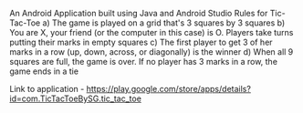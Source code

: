 An Android Application built using Java and Android Studio
Rules for Tic-Tac-Toe
a) The game is played on a grid that's 3 squares by 3 squares
b) You are X, your friend (or the computer in this case) is O. Players take turns putting their marks in empty squares
c) The first player to get 3 of her marks in a row (up, down, across, or diagonally) is the winner
d) When all 9 squares are full, the game is over. If no player has 3 marks in a row, the game ends in a tie

Link to application - https://play.google.com/store/apps/details?id=com.TicTacToeBySG.tic_tac_toe
